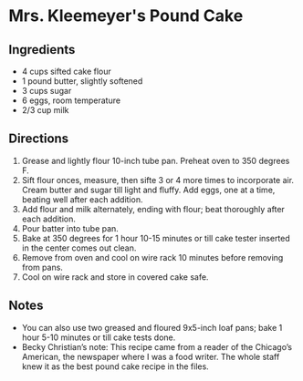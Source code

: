 # Mrs. Kleemeyer's Pound Cake

## Ingredients
* 4 cups sifted cake flour
* 1 pound butter, slightly softened
* 3 cups sugar
* 6 eggs, room temperature
* 2/3 cup milk

## Directions
1. Grease and lightly flour 10-inch tube pan. Preheat oven to 350 degrees F.
2. Sift flour onces, measure, then sifte 3 or 4 more times to incorporate air. Cream butter and sugar till light and fluffy. Add eggs, one at a time, beating well after each addition.
3. Add flour and milk alternately, ending with flour; beat thoroughly after each addition.
4. Pour batter into tube pan.
5. Bake at 350 degrees for 1 hour 10-15 minutes or till cake tester inserted in the center comes out clean. 
6. Remove from oven and cool on wire rack 10 minutes before removing from pans.
7. Cool on wire rack and store in covered cake safe.

## Notes
* You can also use two greased and floured 9x5-inch loaf pans; bake 1 hour 5-10 minutes or till cake tests done.
* Becky Christian’s note: This recipe came from a reader of the Chicago’s American, the newspaper where I was a food writer. The whole staff knew it as the best pound cake recipe in the files.
